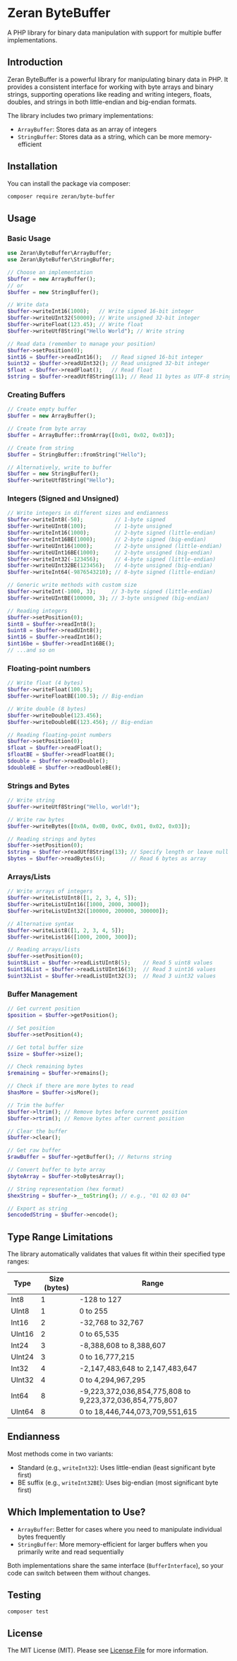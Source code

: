 # Zeran ByteBuffer

A PHP library for binary data manipulation with support for multiple buffer implementations.

## Introduction

Zeran ByteBuffer is a powerful library for manipulating binary data in PHP. It provides a consistent interface for working with byte arrays and binary strings, supporting operations like reading and writing integers, floats, doubles, and strings in both little-endian and big-endian formats.

The library includes two primary implementations:
- `ArrayBuffer`: Stores data as an array of integers
- `StringBuffer`: Stores data as a string, which can be more memory-efficient

## Installation

You can install the package via composer:

```bash
composer require zeran/byte-buffer
```

## Usage

### Basic Usage

```php
use Zeran\ByteBuffer\ArrayBuffer;
use Zeran\ByteBuffer\StringBuffer;

// Choose an implementation
$buffer = new ArrayBuffer();
// or
$buffer = new StringBuffer();

// Write data
$buffer->writeInt16(1000);   // Write signed 16-bit integer
$buffer->writeUInt32(50000); // Write unsigned 32-bit integer
$buffer->writeFloat(123.45); // Write float
$buffer->writeUtf8String("Hello World"); // Write string

// Read data (remember to manage your position)
$buffer->setPosition(0);
$int16 = $buffer->readInt16();   // Read signed 16-bit integer
$uint32 = $buffer->readUInt32(); // Read unsigned 32-bit integer
$float = $buffer->readFloat();   // Read float
$string = $buffer->readUtf8String(11); // Read 11 bytes as UTF-8 string
```

### Creating Buffers

```php
// Create empty buffer
$buffer = new ArrayBuffer();

// Create from byte array
$buffer = ArrayBuffer::fromArray([0x01, 0x02, 0x03]);

// Create from string
$buffer = StringBuffer::fromString("Hello");

// Alternatively, write to buffer
$buffer = new StringBuffer();
$buffer->writeUtf8String("Hello");
```

### Integers (Signed and Unsigned)

```php
// Write integers in different sizes and endianness
$buffer->writeInt8(-50);          // 1-byte signed
$buffer->writeUInt8(100);         // 1-byte unsigned
$buffer->writeInt16(1000);        // 2-byte signed (little-endian)
$buffer->writeInt16BE(1000);      // 2-byte signed (big-endian)
$buffer->writeUInt16(1000);       // 2-byte unsigned (little-endian)
$buffer->writeUInt16BE(1000);     // 2-byte unsigned (big-endian)
$buffer->writeInt32(-123456);     // 4-byte signed (little-endian)
$buffer->writeUInt32BE(123456);   // 4-byte unsigned (big-endian)
$buffer->writeInt64(-9876543210); // 8-byte signed (little-endian)

// Generic write methods with custom size
$buffer->writeInt(-1000, 3);     // 3-byte signed (little-endian)
$buffer->writeUIntBE(100000, 3); // 3-byte unsigned (big-endian)

// Reading integers
$buffer->setPosition(0);
$int8 = $buffer->readInt8();
$uint8 = $buffer->readUInt8();
$int16 = $buffer->readInt16();
$int16be = $buffer->readInt16BE();
// ...and so on
```

### Floating-point numbers

```php
// Write float (4 bytes)
$buffer->writeFloat(100.5);
$buffer->writeFloatBE(100.5); // Big-endian

// Write double (8 bytes)
$buffer->writeDouble(123.456);
$buffer->writeDoubleBE(123.456); // Big-endian

// Reading floating-point numbers
$buffer->setPosition(0);
$float = $buffer->readFloat();
$floatBE = $buffer->readFloatBE();
$double = $buffer->readDouble();
$doubleBE = $buffer->readDoubleBE();
```

### Strings and Bytes

```php
// Write string
$buffer->writeUtf8String("Hello, world!");

// Write raw bytes
$buffer->writeBytes([0x0A, 0x0B, 0x0C, 0x01, 0x02, 0x03]);

// Reading strings and bytes
$buffer->setPosition(0);
$string = $buffer->readUtf8String(13); // Specify length or leave null to read all remaining
$bytes = $buffer->readBytes(6);        // Read 6 bytes as array
```

### Arrays/Lists

```php
// Write arrays of integers
$buffer->writeListUInt8([1, 2, 3, 4, 5]);
$buffer->writeListUInt16([1000, 2000, 3000]);
$buffer->writeListUInt32([100000, 200000, 300000]);

// Alternative syntax
$buffer->writeList8([1, 2, 3, 4, 5]);
$buffer->writeList16([1000, 2000, 3000]);

// Reading arrays/lists
$buffer->setPosition(0);
$uint8List = $buffer->readListUInt8(5);    // Read 5 uint8 values
$uint16List = $buffer->readListUInt16(3);  // Read 3 uint16 values
$uint32List = $buffer->readListUInt32(3);  // Read 3 uint32 values
```

### Buffer Management

```php
// Get current position
$position = $buffer->getPosition();

// Set position
$buffer->setPosition(4);

// Get total buffer size
$size = $buffer->size();

// Check remaining bytes
$remaining = $buffer->remains();

// Check if there are more bytes to read
$hasMore = $buffer->isMore();

// Trim the buffer
$buffer->ltrim(); // Remove bytes before current position
$buffer->rtrim(); // Remove bytes after current position

// Clear the buffer
$buffer->clear();

// Get raw buffer
$rawBuffer = $buffer->getBuffer(); // Returns string

// Convert buffer to byte array
$byteArray = $buffer->toBytesArray();

// String representation (hex format)
$hexString = $buffer->__toString(); // e.g., "01 02 03 04"

// Export as string
$encodedString = $buffer->encode();
```

## Type Range Limitations

The library automatically validates that values fit within their specified type ranges:

| Type | Size (bytes) | Range |
|------|--------------|-------|
| Int8 | 1 | -128 to 127 |
| UInt8 | 1 | 0 to 255 |
| Int16 | 2 | -32,768 to 32,767 |
| UInt16 | 2 | 0 to 65,535 |
| Int24 | 3 | -8,388,608 to 8,388,607 |
| UInt24 | 3 | 0 to 16,777,215 |
| Int32 | 4 | -2,147,483,648 to 2,147,483,647 |
| UInt32 | 4 | 0 to 4,294,967,295 |
| Int64 | 8 | -9,223,372,036,854,775,808 to 9,223,372,036,854,775,807 |
| UInt64 | 8 | 0 to 18,446,744,073,709,551,615 |

## Endianness

Most methods come in two variants:
- Standard (e.g., `writeInt32`): Uses little-endian (least significant byte first)
- BE suffix (e.g., `writeInt32BE`): Uses big-endian (most significant byte first)

## Which Implementation to Use?

- `ArrayBuffer`: Better for cases where you need to manipulate individual bytes frequently
- `StringBuffer`: More memory-efficient for larger buffers when you primarily write and read sequentially

Both implementations share the same interface (`BufferInterface`), so your code can switch between them without changes.

## Testing

```bash
composer test
```

## License

The MIT License (MIT). Please see [License File](LICENSE.md) for more information.